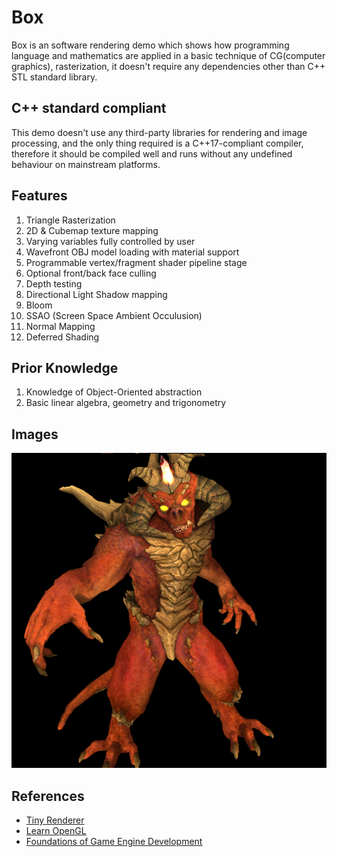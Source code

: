 # Box
Box is an software rendering demo which shows how programming language and mathematics are applied in a basic technique of CG(computer graphics), rasterization, it doesn't require any dependencies other than C++ STL standard library.

## C++ standard compliant
This demo doesn't use any third-party libraries for rendering and image processing, and the only thing required is a C++17-compliant compiler, therefore it should be compiled well and runs without any undefined behaviour on mainstream platforms.

## Features
1. Triangle Rasterization
2. 2D & Cubemap texture mapping
3. Varying variables fully controlled by user
4. Wavefront OBJ model loading with material support
5. Programmable vertex/fragment shader pipeline stage
6. Optional front/back face culling
7. Depth testing
8. Directional Light Shadow mapping
9. Bloom
10. SSAO (Screen Space Ambient Occulusion)
11. Normal Mapping
12. Deferred Shading

## Prior Knowledge
1. Knowledge of Object-Oriented abstraction
2. Basic linear algebra, geometry and trigonometry

## Images
![Image-4](images/image-4.png)

## References
<ul>
  <li><a href="https://github.com/ssloy/tinyrenderer">Tiny Renderer</a></li>
  <li><a href="https://learnopengl.com/">Learn OpenGL</a></li>
  <li><a href="https://foundationsofgameenginedev.com/">Foundations of Game Engine Development</a></li>
</ul> 
